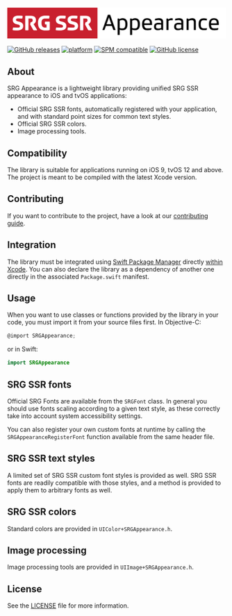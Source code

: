 [![SRG Appearance logo](README-images/logo.png)](https://github.com/SRGSSR/srgappearance-apple)

[![GitHub releases](https://img.shields.io/github/v/release/SRGSSR/srgappearance-apple)](https://github.com/SRGSSR/srgappearance-apple/releases) [![platform](https://img.shields.io/badge/platfom-ios%20%7C%20tvos-blue)](https://github.com/SRGSSR/srgappearance-apple) [![SPM compatible](https://img.shields.io/badge/SPM-compatible-4BC51D.svg?style=flat)](https://swift.org/package-manager) [![GitHub license](https://img.shields.io/github/license/SRGSSR/srgappearance-apple)](https://github.com/SRGSSR/srgappearance-apple/blob/master/LICENSE)

## About

SRG Appearance is a lightweight library providing unified SRG SSR appearance to iOS and tvOS applications:

* Official SRG SSR fonts, automatically registered with your application, and with standard point sizes for common text styles.
* Official SRG SSR colors.
* Image processing tools.

## Compatibility

The library is suitable for applications running on iOS 9, tvOS 12 and above. The project is meant to be compiled with the latest Xcode version.

## Contributing

If you want to contribute to the project, have a look at our [contributing guide](CONTRIBUTING.md).

## Integration

The library must be integrated using [Swift Package Manager](https://swift.org/package-manager) directly [within Xcode](https://developer.apple.com/documentation/xcode/adding_package_dependencies_to_your_app). You can also declare the library as a dependency of another one directly in the associated `Package.swift` manifest.

## Usage

When you want to use classes or functions provided by the library in your code, you must import it from your source files first. In Objective-C:

```objective-c
@import SRGAppearance;
```

or in Swift:

```swift
import SRGAppearance
```

## SRG SSR fonts

Official SRG Fonts are available from the `SRGFont` class. In general you should use fonts scaling according to a given text style, as these correctly take into account system accessibility settings.

You can also register your own custom fonts at runtime by calling the `SRGAppearanceRegisterFont` function available from the same header file.

## SRG SSR text styles

A limited set of SRG SSR custom font styles is provided as well. SRG SSR fonts are readily compatible with those styles, and a method is provided to apply them to arbitrary fonts as well.

## SRG SSR colors

Standard colors are provided in `UIColor+SRGAppearance.h`.

## Image processing

Image processing tools are provided in `UIImage+SRGAppearance.h`.

## License

See the [LICENSE](../LICENSE) file for more information.



